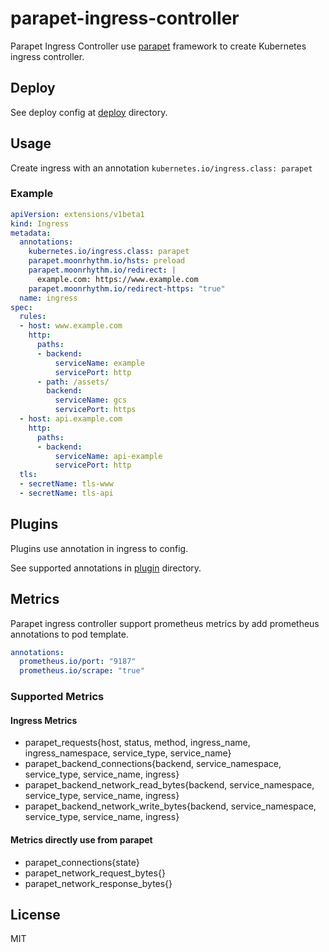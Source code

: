 # parapet-ingress-controller

Parapet Ingress Controller use [parapet](https://github.com/moonrhythm/parapet) framework
to create Kubernetes ingress controller.

## Deploy

See deploy config at [deploy](https://github.com/moonrhythm/parapet-ingress-controller/tree/master/deploy)
directory.

## Usage

Create ingress with an annotation `kubernetes.io/ingress.class: parapet`

### Example

```yaml
apiVersion: extensions/v1beta1
kind: Ingress
metadata:
  annotations:
    kubernetes.io/ingress.class: parapet
    parapet.moonrhythm.io/hsts: preload
    parapet.moonrhythm.io/redirect: |
      example.com: https://www.example.com
    parapet.moonrhythm.io/redirect-https: "true"
  name: ingress
spec:
  rules:
  - host: www.example.com
    http:
      paths:
      - backend:
          serviceName: example
          servicePort: http
      - path: /assets/
        backend:
          serviceName: gcs
          servicePort: https
  - host: api.example.com
    http:
      paths:
      - backend:
          serviceName: api-example
          servicePort: http
  tls:
  - secretName: tls-www
  - secretName: tls-api
```

## Plugins

Plugins use annotation in ingress to config.

See supported annotations in [plugin](https://github.com/moonrhythm/parapet-ingress-controller/tree/master/plugin)
directory.

## Metrics

Parapet ingress controller support prometheus metrics by add prometheus annotations to pod template.

```yaml
annotations:
  prometheus.io/port: "9187"
  prometheus.io/scrape: "true"
```

### Supported Metrics

#### Ingress Metrics

- parapet_requests{host, status, method, ingress_name, ingress_namespace, service_type, service_name}
- parapet_backend_connections{backend, service_namespace, service_type, service_name, ingress}
- parapet_backend_network_read_bytes{backend, service_namespace, service_type, service_name, ingress}
- parapet_backend_network_write_bytes{backend, service_namespace, service_type, service_name, ingress}

#### Metrics directly use from parapet

- parapet_connections{state}
- parapet_network_request_bytes{}
- parapet_network_response_bytes{}

## License

MIT
